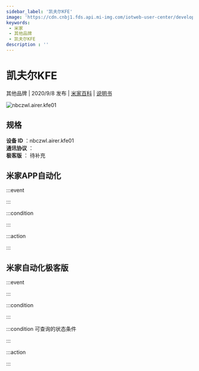 ```yaml
---
sidebar_label: '凯夫尔KFE'
image: 'https://cdn.cnbj1.fds.api.mi-img.com/iotweb-user-center/developer_1679048482630lox8ydFy.png?GalaxyAccessKeyId=AKVGLQWBOVIRQ3XLEW&Expires=9223372036854775807&Signature=f4vquruQ7fSx/XgsaP/VoahC+XA='
keywords: 
 - 米家
 - 其他品牌
 - 凯夫尔KFE
description : ''
---
```

# 凯夫尔KFE

其他品牌 | 2020/9/8 发布 | [米家百科](https://home.mi.com/webapp/content/baike/product/index.html?model=nbczwl.airer.kfe01) | [说明书](https://home.mi.com/views/introduction.html?model=nbczwl.airer.kfe01&region=cn)

![nbczwl.airer.kfe01](https://cdn.cnbj1.fds.api.mi-img.com/iotweb-user-center/developer_1679048482630lox8ydFy.png?GalaxyAccessKeyId=AKVGLQWBOVIRQ3XLEW&Expires=9223372036854775807&Signature=f4vquruQ7fSx/XgsaP/VoahC+XA=)

## 规格  
> 
**设备 ID** ：nbczwl.airer.kfe01  
**通讯协议** ：  
**极客版**  ： 待补充 


## 米家APP自动化  

:::event  

:::

:::condition  

:::

:::action   

:::

## 米家自动化极客版  

:::event  

:::

:::condition  

:::

:::condition 可查询的状态条件  

:::

:::action  

:::

        
